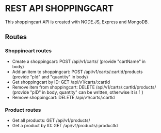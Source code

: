 # REST API SHOPPINGCART

This shoppingcart API is created with NODE.JS, Express and MongoDB.

## Routes

### Shoppincart routes

- Create a shoppingcart: POST /api/v1/carts/ (provide "cartName" in body)
- Add an item to shoppingcart: POST /api/v1/carts/:cartId/products (provide "pId" and "quantity" in body)
- Get shoppingcart by ID: GET /api/v1/carts/:cartId
- Remove item from shoppingcart: DELETE /api/v1/carts/:cartId/products/ (provide "pID" in body, quantity" can be written, otherwise it is 1 )
- Remove shoppingcart: DELETE /api/v1/carts/:cartId

### Product routes

- Get all products: GET  /api/v1/products/
- Get a product by ID: GET  /api/v1/products/:productId
